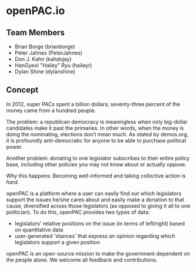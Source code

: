 # openPAC.io

## Team Members
- Brian Borge (brianborge)
- Peter Jahnes (PeterJahnes)
- Don J. Kahn (kahdojay)
- HanGyeol "Hailey" Ryu (haileyr)
- Dylan Shine (dylanshine)

## Concept
In 2012, super PACs spent a billion dollars; seventy-three percent of the money came from a hundred people.

The problem: a republican democracy is meaningless when only big-dollar candidates make it past the primaries. In other words, when the money is doing the nominating, elections don’t mean much. As stated by demos.org, it is profoundly anti-democratic for anyone to be able to purchase political power.

Another problem: donating to one legislator subscribes to their entire policy base, including other policies you may not know about or actually oppose.

Why this happens: Becoming well-informed and taking collective action is _hard_.

openPAC is a platform where a user can easily find out which legislators support the issues he/she cares about and easily make a donation to that cause, diversified across those legislators (as opposed to giving it all to one politician). To do this, openPAC provides two types of data:
- legislators' relative positions on the issue (in terms of left/right) based on quantitative data
- user-generated 'stances' that express an opinion regarding which legislators support a given position

openPAC is an open-source mission to make the government dependent on the people alone. We welcome all feedback and contributions.
